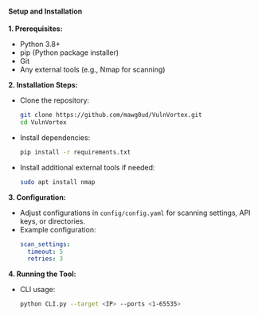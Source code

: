 #### **Setup and Installation**

**1. Prerequisites:**
   - Python 3.8+
   - pip (Python package installer)
   - Git
   - Any external tools (e.g., Nmap for scanning)

**2. Installation Steps:**
   - Clone the repository:
     ```bash
     git clone https://github.com/mawg0ud/VulnVortex.git
     cd VulnVortex
     ```
   - Install dependencies:
     ```bash
     pip install -r requirements.txt
     ```
   - Install additional external tools if needed:
     ```bash
     sudo apt install nmap
     ```

**3. Configuration:**
   - Adjust configurations in `config/config.yaml` for scanning settings, API keys, or directories.
   - Example configuration:
     ```yaml
     scan_settings:
       timeout: 5
       retries: 3
     ```

**4. Running the Tool:**
   - CLI usage:
     ```bash
     python CLI.py --target <IP> --ports <1-65535>
     ```
